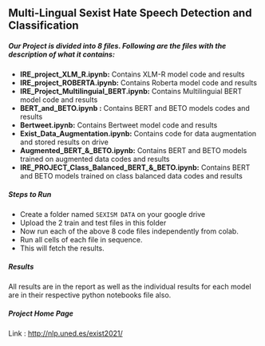 ## Multi-Lingual Sexist Hate Speech Detection and Classification

##### Our Project is divided into 8 files. Following are the files with the description of what it contains:
- **IRE_project_XLM_R.ipynb:** Contains XLM-R model code and results
- **IRE_project_ROBERTA.ipynb:** Contains Roberta model code and results
- **IRE_Project_Multilinguial_BERT.ipynb:** Contains Multilinguial BERT model code and results
- **BERT_and_BETO.ipynb :** Contains BERT and BETO models codes and results
- **Bertweet.ipynb:** Contains Bertweet model code and results
- **Exist_Data_Augmentation.ipynb:** Contains code for data augmentation and stored results on drive
- **Augmented_BERT_&_BETO.ipynb:** Contains BERT and BETO models trained on augmented data codes and results
- **IRE_PROJECT_Class_Balanced_BERT_&_BETO.ipynb:** Contains BERT and BETO models trained on class balanced data codes and results

##### Steps to Run
- Create a folder named `SEXISM DATA` on your google drive
- Upload the 2 train and test files in this folder
- Now run each of the above 8 code files independently from colab.
- Run all cells of each file in sequence.
- This will fetch the results.

##### Results
All results are in the report as well as the individual results for each model are in their respective python notebooks file also.

##### Project Home Page
Link : http://nlp.uned.es/exist2021/
             
